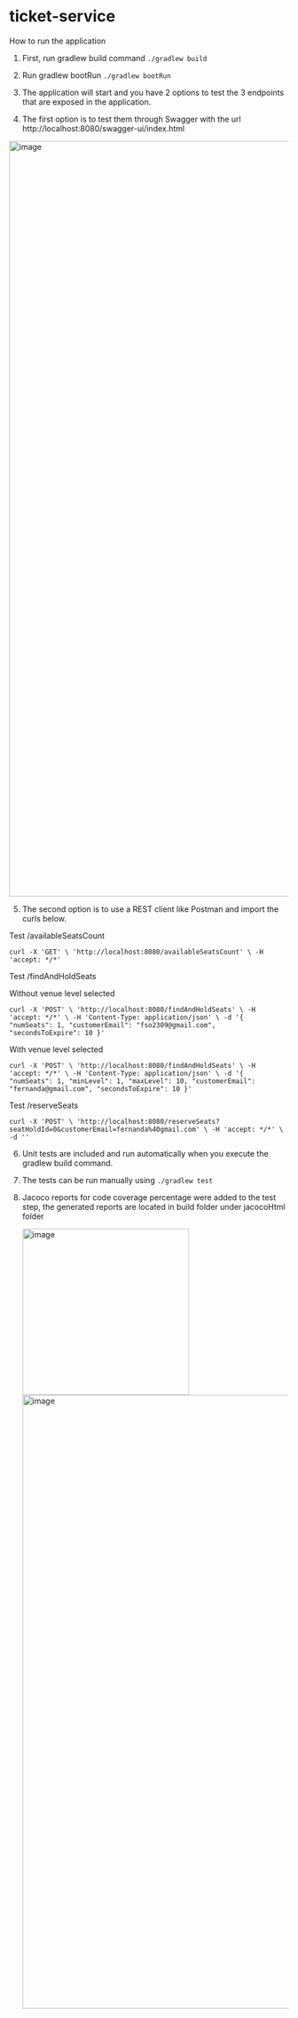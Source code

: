 # ticket-service

How to run the application

1. First, run gradlew build command
`./gradlew build`

2. Run gradlew bootRun
`./gradlew bootRun`

3. The application will start and you have 2 options to test the 3 endpoints that are exposed in the application.
4. The first option is to test them through Swagger with the url http://localhost:8080/swagger-ui/index.html

<img width="1363" alt="image" src="https://github.com/user-attachments/assets/103eacd7-cb32-492d-81be-f19b0f0129ba">

5. The second option is to use a REST client like Postman and import the curls below.

Test /availableSeatsCount

`curl -X 'GET' \
  'http://localhost:8080/availableSeatsCount' \
  -H 'accept: */*'`


  Test /findAndHoldSeats

Without venue level selected

  `curl -X 'POST' \
  'http://localhost:8080/findAndHoldSeats' \
  -H 'accept: */*' \
  -H 'Content-Type: application/json' \
  -d '{
  "numSeats": 1,
  "customerEmail": "fso2309@gmail.com",
  "secondsToExpire": 10
}'`

With venue level selected

`curl -X 'POST' \
  'http://localhost:8080/findAndHoldSeats' \
  -H 'accept: */*' \
  -H 'Content-Type: application/json' \
  -d '{
  "numSeats": 1,
  "minLevel": 1,
  "maxLevel": 10,
  "customerEmail": "fernanda@gmail.com",
  "secondsToExpire": 10
}'`

Test /reserveSeats

`curl -X 'POST' \
  'http://localhost:8080/reserveSeats?seatHoldId=0&customerEmail=fernanda%40gmail.com' \
  -H 'accept: */*' \
  -d ''`

  6. Unit tests are included and run automatically when you execute the gradlew build command.
  7. The tests can be run manually using
     `./gradlew test`
  8. Jacoco reports for code coverage percentage were added to the test step, the generated reports are located in build folder under jacocoHtml folder

     <img width="300" alt="image" src="https://github.com/user-attachments/assets/5718c1bb-49ae-4f3c-9a46-d0c891ff9268">

     <img width="1107" alt="image" src="https://github.com/user-attachments/assets/f06f41ca-2807-4479-97a1-7aff10b940b0">

